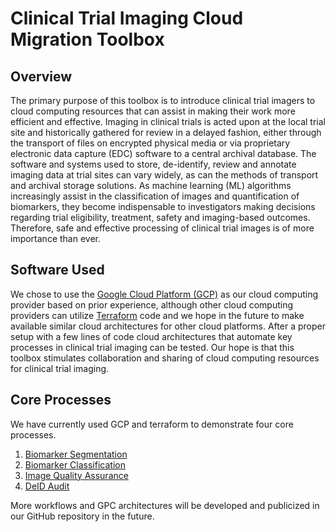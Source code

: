 # Clinical Trial Imaging Cloud Migration Toolbox

## Overview

The primary purpose of this toolbox is to introduce clinical trial imagers to cloud computing resources that can assist in making their work more efficient and effective. Imaging in clinical trials is acted upon at the local trial site and historically gathered for review in a delayed fashion, either through the transport of files on encrypted physical media or via proprietary electronic data capture (EDC) software to a central archival database. The software and systems used to store, de-identify, review and annotate imaging data at trial sites can vary widely, as can the methods of transport and archival storage solutions. As machine learning (ML) algorithms increasingly assist in the classification of images and quantification of biomarkers, they become indispensable to investigators making decisions regarding trial eligibility, treatment, safety and imaging-based outcomes. Therefore, safe and effective processing of clinical trial images is of more importance than ever. 

## Software Used

We chose to use the <a href = "https://cloud.google.com/">Google Cloud Platform (GCP)</a> as our cloud computing provider based on prior experience, although other cloud computing providers can utilize <a href = "https://registry.terraform.io/providers/hashicorp/google/latest/docs">Terraform</a> code and we hope in the future to make available similar cloud architectures for other cloud platforms. After a proper setup with a few lines of code cloud architectures that automate key processes in clinical trial imaging can be tested. Our hope is that this toolbox stimulates collaboration and sharing of cloud computing resources for clinical trial imaging. 

## Core Processes

We have currently used GCP and terraform to demonstrate four core processes.

1. <a href = "https://github.com/trialsdev/Biomarker-Segmentation-Tutorial">Biomarker Segmentation</a>
2. <a href = "https://github.com/trialsdev/Biomarker-Classification-Tutorial">Biomarker Classification</a>
3. <a href = "https://github.com/trialsdev/GCP-Image-Viewer">Image Quality Assurance</a>
4. <a href = "">DeID Audit</a>

More workflows and GPC architectures will be developed and publicized in our GitHub repository in the future. 


